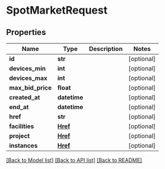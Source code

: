# SpotMarketRequest


## Properties
Name | Type | Description | Notes
------------ | ------------- | ------------- | -------------
**id** | **str** |  | [optional] 
**devices_min** | **int** |  | [optional] 
**devices_max** | **int** |  | [optional] 
**max_bid_price** | **float** |  | [optional] 
**created_at** | **datetime** |  | [optional] 
**end_at** | **datetime** |  | [optional] 
**href** | **str** |  | [optional] 
**facilities** | [**Href**](Href.md) |  | [optional] 
**project** | [**Href**](Href.md) |  | [optional] 
**instances** | [**Href**](Href.md) |  | [optional] 

[[Back to Model list]](../README.md#documentation-for-models) [[Back to API list]](../README.md#documentation-for-api-endpoints) [[Back to README]](../README.md)


